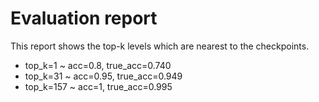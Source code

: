 # Evaluation report
This report shows the top-k levels which are nearest to the checkpoints.
+ top_k=1 ~ acc=0.8, true_acc=0.740
+ top_k=31 ~ acc=0.95, true_acc=0.949
+ top_k=157 ~ acc=1, true_acc=0.995
